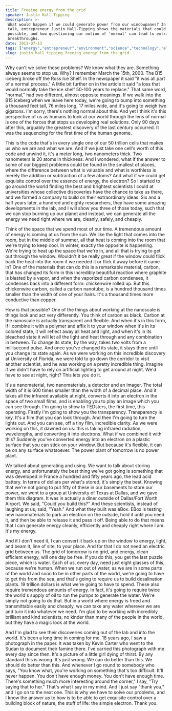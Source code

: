 ```yaml
---
title: Freeing energy from the grid
speaker: Justin Hall-Tipping
description: >-
 What would happen if we could generate power from our windowpanes? In this moving
 talk, entrepreneur Justin Hall-Tipping shows the materials that could make that
 possible, and how questioning our notion of 'normal' can lead to extraordinary
 breakthroughs.
date: 2011-07-13
tags: ["energy","entrepreneur","environment","science","technology","electricity"]
slug: justin_hall_tipping_freeing_energy_from_the_grid
---
```


Why can't we solve these problems? We know what they are. Something always seems to stop
us. Why? I remember March the 15th, 2000. The B15 iceberg broke off the Ross Ice Shelf. In
the newspaper it said "it was all part of a normal process." A little bit further on in
the article it said "a loss that would normally take the ice shelf 50-100 years to
replace." That same word, "normal," had two different, almost opposite meanings. If we walk
into the B15 iceberg when we leave here today, we're going to bump into something a
thousand feet tall, 76 miles long, 17 miles wide, and it's going to weigh two gigatons.
I'm sorry, there's nothing normal about this. And yet I think it's this perspective of us
as humans to look at our world through the lens of normal is one of the forces that stops
us developing real solutions. Only 90 days after this, arguably the greatest discovery of
the last century occurred. It was the sequencing for the first time of the human
genome.

This is the code that's in every single one of our 50 trillion cells that makes us who we
are and what we are. And if we just take one cell's worth of this code and unwind it, it's
a meter long, two nanometers thick. Two nanometers is 20 atoms in thickness. And I
wondered, what if the answer to some of our biggest problems could be found in the
smallest of places, where the difference between what is valuable and what is worthless is
merely the addition or subtraction of a few atoms? And what if we could get exquisite
control over the essence of energy, the electron? So I started to go around the world
finding the best and brightest scientists I could at universities whose collective
discoveries have the chance to take us there, and we formed a company to build on their
extraordinary ideas. Six and a half years later, a hundred and eighty researchers, they
have some amazing developments in the lab, and I will show you three of those today, such
that we can stop burning up our planet and instead, we can generate all the energy we need
right where we are, cleanly, safely, and cheaply.

Think of the space that we spend most of our time. A tremendous amount of energy is coming
at us from the sun. We like the light that comes into the room, but in the middle of
summer, all that heat is coming into the room that we're trying to keep cool. In winter,
exactly the opposite is happening. We're trying to heat up the space that we're in, and
all that is trying to get out through the window. Wouldn't it be really great if the window
could flick back the heat into the room if we needed it or flick it away before it came
in? One of the materials that can do this is a remarkable material, carbon, that has
changed its form in this incredibly beautiful reaction where graphite is blasted by a
vapor, and when the vaporized carbon condenses, it condenses back into a different form:
chickenwire rolled up. But this chickenwire carbon, called a carbon nanotube, is a hundred
thousand times smaller than the width of one of your hairs. It's a thousand times more
conductive than copper.

How is that possible? One of the things about working at the nanoscale is things look and
act very differently. You think of carbon as black. Carbon at the nanoscale is actually
transparent and flexible. And when it's in this form, if I combine it with a polymer and
affix it to your window when it's in its colored state, it will reflect away all heat and
light, and when it's in its bleached state it will let all the light and heat through and
any combination in between. To change its state, by the way, takes two volts from a
millisecond pulse. And once you've changed its state, it stays there until you change its
state again. As we were working on this incredible discovery at University of Florida, we
were told to go down the corridor to visit another scientist, and he was working on a
pretty incredible thing. Imagine if we didn't have to rely on artificial lighting to get
around at night. We'd have to see at night, right? This lets you do it.

It's a nanomaterial, two nanomaterials, a detector and an imager. The total width of it is
600 times smaller than the width of a decimal place. And it takes all the infrared
available at night, converts it into an electron in the space of two small films, and is
enabling you to play an image which you can see through. I'm going to show to TEDsters,
the first time, this operating. Firstly I'm going to show you the transparency.
Transparency is key. It's a film that you can look through. And then I'm going to turn the
lights out. And you can see, off a tiny film, incredible clarity. As we were working on
this, it dawned on us: this is taking infrared radiation, wavelengths, and converting it
into electrons. What if we combined it with this? Suddenly you've converted energy into an
electron on a plastic surface that you can stick on your window. But because it's
flexible, it can be on any surface whatsoever. The power plant of tomorrow is no power
plant.

We talked about generating and using. We want to talk about storing energy, and
unfortunately the best thing we've got going is something that was developed in France a
hundred and fifty years ago, the lead acid battery. In terms of dollars per what's stored,
it's simply the best. Knowing that we're not going to put fifty of these in our basements
to store our power, we went to a group at University of Texas at Dallas, and we gave them
this diagram. It was in actually a diner outside of Dallas/Fort Worth Airport. We said,
"Could you build this?" And these scientists, instead of laughing at us, said, "Yeah." And
what they built was eBox. EBox is testing new nanomaterials to park an electron on the
outside, hold it until you need it, and then be able to release it and pass it off. Being
able to do that means that I can generate energy cleanly, efficiently and cheaply right
where I am. It's my energy.

And if I don't need it, I can convert it back up on the window to energy, light, and beam
it, line of site, to your place. And for that I do not need an electric grid between
us. The grid of tomorrow is no grid, and energy, clean efficient energy, will one day be
free. If you do this, you get the last puzzle piece, which is water. Each of us, every
day, need just eight glasses of this, because we're human. When we run out of water, as we
are in some parts of the world and soon to be in other parts of the world, we're going to
have to get this from the sea, and that's going to require us to build desalination
plants. 19 trillion dollars is what we're going to have to spend. These also require
tremendous amounts of energy. In fact, it's going to require twice the world's supply of
oil to run the pumps to generate the water. We're simply not going to do that. But in a
world where energy is freed and transmittable easily and cheaply, we can take any water
wherever we are and turn it into whatever we need. I'm glad to be working with incredibly
brilliant and kind scientists, no kinder than many of the people in the world, but they
have a magic look at the world.

And I'm glad to see their discoveries coming out of the lab and into the world. It's been
a long time in coming for me. 18 years ago, I saw a photograph in the paper. It was taken
by Kevin Carter who went to the Sudan to document their famine there. I've carried this
photograph with me every day since then. It's a picture of a little girl dying of thirst.
By any standard this is wrong. It's just wrong. We can do better than this. We should do
better than this. And whenever I go round to somebody who says, "You know what, you're
working on something that's too difficult. It'll never happen. You don't have enough
money. You don't have enough time. There's something much more interesting around the
corner," I say, "Try saying that to her." That's what I say in my mind. And I just say
"thank you," and I go on to the next one. This is why we have to solve our problems, and I
know the answer as to how is to be able to get exquisite control over a building block of
nature, the stuff of life: the simple electron. Thank you.

<!--
ad_duration=3.33
event="TEDGlobal 2011"
external_start_time=0
intro_duration=11.82
is_subtitle_required="False"
is_talk_featured="True"
language="en"
language_swap="False"
native_language="en"
number_of_related_talks=6
number_of_speakers=1
number_of_subtitled_videos=29
number_of_tags=6
number_of_talk_download_languages=29
number_of_talk_more_resources=0
number_of_talk_recommendations=0
number_of_talks_take_actions=0
post_ad_duration=0.83
published_timestamp="2011-10-18 14:48:59"
recording_date="2011-07-13"
speaker_description="Science entrepreneur"
speaker_is_published=1
speaker_name="Justin Hall-Tipping"
talk_name="Freeing energy from the grid"
talks_tags=["energy","entrepreneur","environment","science","technology","electricity"]
url_audio="https://download.ted.com/talks/JustinHallTipping_2011G.mp3?apikey=acme-roadrunner"
url_photo_speaker="https://pe.tedcdn.com/images/ted/454e3dee2db3d28f97774307f91ad22c67046fdf_254x191.jpg"
url_photo_talk="https://pe.tedcdn.com/images/ted/674cc62675a39a02d8a98c6c73bac9aa4ba2bbe1_800x600.jpg"
url_webpage="https://www.ted.com/talks/justin_hall_tipping_freeing_energy_from_the_grid"
video_type_name="TED Stage Talk"
-->